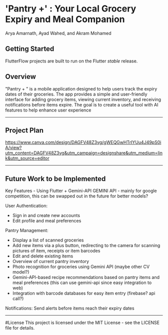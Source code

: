 # 'Pantry +' : Your Local Grocery Expiry and Meal Companion

Arya Amarnath, Ayad Wahed, and Akram Mohamed

## Getting Started

FlutterFlow projects are built to run on the Flutter _stable_ release.

Overview
-------------------

"Pantry + " is a mobile application designed to help users track the expiry dates of their groceries. The app provides a simple and user-friendly interface for adding grocery items, viewing current inventory, and receiving notifications before items expire. The goal is to create a useful tool with AI features to help enhance user experience

-------------------


Project Plan
-------------------
https://www.canva.com/design/DAGFV48Z3vg/gWEQGwHTrIYUu4J49pS0iA/view?utm_content=DAGFV48Z3vg&utm_campaign=designshare&utm_medium=link&utm_source=editor

-------------------


Future Work to be Implemented
-------------------
Key Features - Using Flutter + Gemini-API GEMINI API - mainly for google competition, this can be swapped out in the future for better models?

User Authentication:
- Sign in and create new accounts
- Edit profile and meal preferences

Pantry Management:
- Display a list of scanned groceries
- Add new items via a plus button, redirecting to the camera for scanning pictures of item, receipts or item barcodes
- Edit and delete existing items
- Overview of current pantry inventory
- Photo recognition for groceries using Gemini API (maybe other CV model?)
- Gemini-API-based recipe recommendations based on pantry items and meal preferences (this can use gemini-api since easy integration to web)
- Integration with barcode databases for easy item entry (firebase? api call?)

Notifications:
Send alerts before items reach their expiry dates

-------------------

#License
This project is licensed under the MIT License - see the LICENSE file for details.
